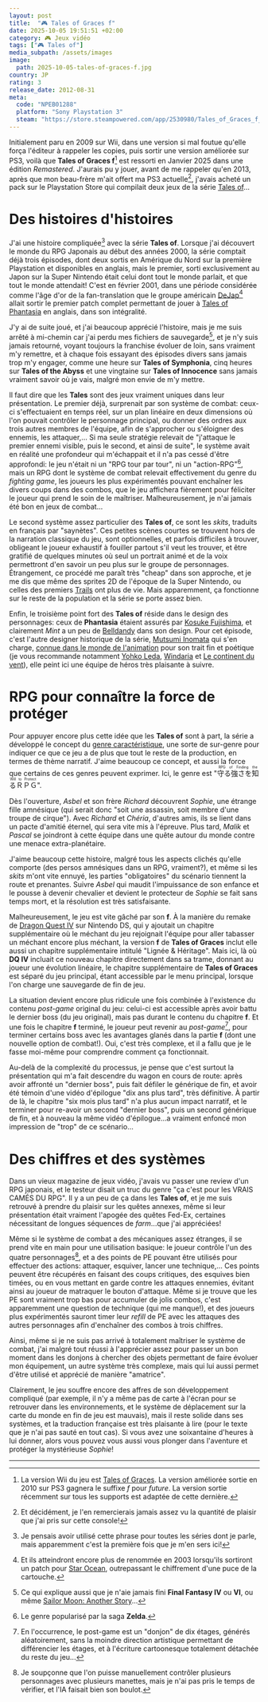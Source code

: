 ```yaml
---
layout: post
title:  "🎮 Tales of Graces f"
date: 2025-10-05 19:51:51 +02:00
category: 🎮 Jeux vidéo
tags: ["🎮 Tales of"]
media_subpath: /assets/images
image:
  path: 2025-10-05-tales-of-graces-f.jpg
country: JP
rating: 3
release_date: 2012-08-31
meta:
  code: "NPEB01288"
  platform: "Sony Playstation 3"
  steam: "https://store.steampowered.com/app/2530980/Tales_of_Graces_f_Remastered/"
---
```


Initialement paru en 2009 sur Wii, dans une version si mal foutue qu'elle força l'éditeur à rappeler les copies, puis sortir une version améliorée sur PS3, voilà que **Tales of Graces f**[^1] est ressorti en Janvier 2025 dans une édition _Remastered_. J'aurais pu y jouer, avant de me rappeler qu'en 2013, après que mon beau-frère m'ait offert ma PS3 actuelle[^2], j'avais acheté un pack sur le Playstation Store qui compilait deux jeux de la série [<i class="fab fa-wikipedia-w"></i> Tales of](https://fr.wikipedia.org/wiki/Tales_of)...

# Des histoires d'histoires

J'ai une histoire compliquée[^3] avec la série **Tales of**. Lorsque j'ai découvert le monde du RPG Japonais au début des années 2000, la série comptait déjà trois épisodes, dont deux sortis en Amérique du Nord sur la première Playstation et disponibles en anglais, mais le premier, sorti exclusivement au Japon sur la Super Nintendo était celui dont tout le monde parlait, et que tout le monde attendait! C'est en février 2001, dans une période considérée comme l'âge d'or de la fan-translation que le groupe américain [DeJap](https://dejap.eludevisibility.org/top.php)[^4] allait sortir le premier patch complet permettant de jouer à [Tales of Phantasia](https://fr.wikipedia.org/wiki/Tales_of_Phantasia) en anglais, dans son intégralité.

J'y ai de suite joué, et j'ai beaucoup apprécié l'histoire, mais je me suis arrêté à mi-chemin car j'ai perdu mes fichiers de sauvegarde[^5], et je n'y suis jamais retourné, voyant toujours la franchise évoluer de loin, sans vraiment m'y remettre, et à chaque fois essayant des épisodes divers sans jamais trop m'y engager, comme une heure sur **Tales of Symphonia**, cinq heures sur **Tales of the Abyss** et une vingtaine sur **Tales of Innocence** sans jamais vraiment savoir où je vais, malgré mon envie de m'y mettre.

Il faut dire que les **Tales** sont des jeux vraiment uniques dans leur présentation. Le premier déjà, surprenait par son système de combat: ceux-ci s'effectuaient en temps réel, sur un plan linéaire en deux dimensions où l'on pouvait contrôler le personnage principal, ou donner des ordres aux trois autres membres de l'équipe, afin de s'approcher ou s'éloigner des ennemis, les attaquer,... Si ma seule stratégie relevait de "j'attaque le premier ennemi visible, puis le second, et ainsi de suite", le système avait en réalité une profondeur qui m'échappait et il n'a pas cessé d'être approfondi: le jeu n'était ni un "RPG tour par tour", ni un "action-RPG"[^6], mais un RPG dont le système de combat relevait effectivement du genre du _fighting game_, les joueurs les plus expérimentés pouvant enchaîner les divers coups dans des combos, que le jeu affichera fièrement pour féliciter le joueur qui prend le soin de le maîtriser. Malheureusement, je n'ai jamais été bon en jeux de combat...

Le second système assez particulier des **Tales of**, ce sont les _skits_, traduits en français par "saynètes". Ces petites scènes courtes se trouvent hors de la narration classique du jeu, sont optionnelles, et parfois difficiles à trouver, obligeant le joueur exhaustif à fouiller partout s'il veut les trouver, et être gratifié de quelques minutes où seul un portrait animé et de la voix permettront d'en savoir un peu plus sur le groupe de personnages. Étrangement, ce procédé me paraît très "cheap" dans son approche, et je me dis que même des sprites 2D de l'époque de la Super Nintendo, ou celles des premiers [Trails](/tags/trails/) ont plus de vie. Mais apparemment, ça fonctionne sur le reste de la population et la série se porte assez bien.

Enfin, le troisième point fort des **Tales of** réside dans le design des personnages: ceux de **Phantasia** étaient assurés par [<i class="fab fa-wikipedia-w"></i> Kosuke Fujishima](https://fr.wikipedia.org/wiki/K%C5%8Dsuke_Fujishima), et clairement _Mint_ a un peu de [<i class="fab fa-wikipedia-w"></i> Belldandy](https://fr.wikipedia.org/wiki/Ah!_My_Goddess) dans son design. Pour cet épisode, c'est l'autre designer historique de la série, [<i class="fab fa-wikipedia-w"></i> Mutsumi Inomata](https://fr.wikipedia.org/wiki/Mutsumi_Inomata) qui s'en charge, [connue dans le monde de l'animation](https://anidb.net/creator/2743) pour son trait fin et poétique (je vous recommande notamment [Yohko Leda](https://anidb.net/anime/3339), [Windaria](https://anidb.net/anime/1220) et [Le continent du vent](https://anidb.net/anime/1234)), elle peint ici une équipe de héros très plaisante à suivre.

# RPG pour connaître la force de protéger

Pour appuyer encore plus cette idée que les **Tales of** sont à part, la série a développé le concept du [genre caractéristique](https://aselia.fandom.com/wiki/Characteristic_Genre), une sorte de sur-genre pour indiquer ce que ce jeu a de plus que tout le reste de la production, en termes de thème narratif. J'aime beaucoup ce concept, et aussi la force que certains de ces genres peuvent exprimer. Ici, le genre est "<ruby>守る強さを知るＲＰＧ<rt>RPG of Finding the Will to Protect</rt></ruby>".

Dès l'ouverture, _Asbel_ et son frère _Richard_ découvrent _Sophie_, une étrange fille amnésique (qui serait donc "soit une assassin, soit membre d'une troupe de cirque"). Avec _Richard_ et _Chéria_, d'autres amis, ils se lient dans un pacte d'amitié éternel, qui sera vite mis à l'épreuve. Plus tard, _Malik_ et _Pascal_ se joindront à cette équipe dans une quête autour du monde contre une menace extra-planétaire.

J'aime beaucoup cette histoire, malgré tous les aspects clichés qu'elle comporte (des persos amnésiques dans un RPG, vraiment?), et même si les _skits_ m'ont vite ennuyé, les parties "obligatoires" du scénario tiennent la route et prenantes. Suivre _Asbel_ qui maudit l'impuissance de son enfance et le pousse à devenir chevalier et devient le protecteur de _Sophie_ se fait sans temps mort, et la résolution est très satisfaisante.

Malheureusement, le jeu est vite gâché par son **f**. À la manière du remake de [<i class="fab fa-wikipedia-w"></i> Dragon Quest IV](https://fr.wikipedia.org/wiki/Dragon_Quest_IV_:_L%27%C3%89pop%C3%A9e_des_%C3%A9lus) sur Nintendo DS, qui y ajoutait un chapitre supplémentaire où le méchant du jeu rejoignait l'équipe pour aller tabasser un méchant encore plus méchant, la version **f** de **Tales of Graces** inclut elle aussi un chapitre supplémentaire intitulé "Lignée & Héritage". Mais ici, là où **DQ IV** incluait ce nouveau chapitre directement dans sa trame, donnant au joueur une évolution linéaire, le chapitre supplémentaire de **Tales of Graces** est séparé du jeu principal, étant accessible par le menu principal, lorsque l'on charge une sauvegarde de fin de jeu.

La situation devient encore plus ridicule une fois combinée à l'existence du contenu _post-game_ original du jeu: celui-ci est accessible après avoir battu le dernier boss (du jeu original), mais pas durant le contenu du chapitre **f**. Et une fois le chapitre **f** terminé, le joueur peut revenir au _post-game_[^7], pour terminer certains boss avec les avantages glanés dans la partie **f** (dont une nouvelle option de combat!). Oui, c'est très complexe, et il a fallu que je le fasse moi-même pour comprendre comment ça fonctionnait.

Au-delà de la complexité du processus, je pense que c'est surtout la présentation qui m'a fait descendre du wagon en cours de route: après avoir affronté un "dernier boss", puis fait défiler le générique de fin, et avoir été témoin d'une vidéo d'épilogue "dix ans plus tard", très définitive. À partir de là, le chapitre "six mois plus tard" n'a plus aucun impact narratif, et le terminer pour re-avoir un second "dernier boss", puis un second générique de fin, et à nouveau la même vidéo d'épilogue...a vraiment enfoncé mon impression de "trop" de ce scénario...

# Des chiffres et des systèmes

Dans un vieux magazine de jeux vidéo, j'avais vu passer une review d'un RPG japonais, et le testeur disait un truc du genre "ça c'est pour les VRAIS CAMÉS DU RPG". Il y a un peu de ça dans les **Tales of**, et je me suis retrouvé à prendre du plaisir sur les quêtes annexes, même si leur présentation était vraiment l'apogée des quêtes Fed-Ex, certaines nécessitant de longues séquences de _farm_...que j'ai appréciées!

Même si le système de combat a des mécaniques assez étranges, il se prend vite en main pour une utilisation basique: le joueur contrôle l'un des quatre personnages[^8], et a des points de PE pouvant être utilisés pour effectuer des actions: attaquer, esquiver, lancer une technique,... Ces points peuvent être récupérés en faisant des coups critiques, des esquives bien timées, ou en vous mettant en garde contre les attaques ennemies, évitant ainsi au joueur de matraquer le bouton d'attaque. Même si je trouve que les PE sont vraiment trop bas pour accumuler de jolis combos, c'est apparemment une question de technique (qui me manque!), et des joueurs plus expérimentés sauront timer leur _refill_ de PE avec les attaques des autres personnages afin d'enchaîner des combos à trois chiffres.

Ainsi, même si je ne suis pas arrivé à totalement maîtriser le système de combat, j'ai malgré tout réussi à l'apprécier assez pour passer un bon moment dans les donjons à chercher des objets permettant de faire évoluer mon équipement, un autre système très complexe, mais qui lui aussi permet d'être utilisé et apprécié de manière "amatrice".

Clairement, le jeu souffre encore des affres de son développement compliqué (par exemple, il n'y a même pas de carte à l'écran pour se retrouver dans les environnements, et le système de déplacement sur la carte du monde en fin de jeu est mauvais), mais il reste solide dans ses systèmes, et la traduction française est très plaisante à lire (pour le texte que je n'ai pas sauté en tout cas). Si vous avez une soixantaine d'heures à lui donner, alors vous pouvez vous aussi vous plonger dans l'aventure et protéger la mystérieuse _Sophie_!

***
[^1]: La version Wii du jeu est [<i class="fab fa-wikipedia-w"></i> Tales of Graces](https://en.wikipedia.org/wiki/Tales_of_Graces). La version améliorée sortie en 2010 sur PS3 gagnera le suffixe _f_ pour _future_. La version sortie récemment sur tous les supports est adaptée de cette dernière.
[^2]: Et décidément, je l'en remercierais jamais assez vu la quantité de plaisir que j'ai pris sur cette console!
[^3]: Je pensais avoir utilisé cette phrase pour toutes les séries dont je parle, mais apparemment c'est la première fois que je m'en sers ici!
[^4]: Et ils atteindront encore plus de renommée en 2003 lorsqu'ils sortiront un patch pour [Star Ocean](https://dejap.eludevisibility.org/so.php), outrepassant le chiffrement d'une puce de la cartouche.
[^5]: Ce qui explique aussi que je n'aie jamais fini **Final Fantasy IV** ou **VI**, ou même [<i class="fab fa-wikipedia-w"></i> Sailor Moon: Another Story](https://en.wikipedia.org/wiki/Bish%C5%8Djo_Senshi_Sailor_Moon:_Another_Story)...
[^6]: Le genre popularisé par la saga **Zelda**.
[^7]: En l'occurrence, le post-game est un "donjon" de dix étages, générés aléatoirement, sans la moindre direction artistique permettant de différencier les étages, et à l'écriture cartoonesque totalement détachée du reste du jeu...
[^8]: Je soupçonne que l'on puisse manuellement contrôler plusieurs personnages avec plusieurs manettes, mais je n'ai pas pris le temps de vérifier, et l'IA faisait bien son boulot.